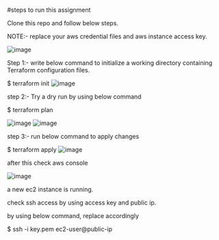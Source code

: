 #steps to run this assignment

Clone this repo and follow below steps.

NOTE:- replace your aws credential files and aws instance access key.


![image](https://user-images.githubusercontent.com/61050480/117343249-b98ed980-aec1-11eb-9c11-0b6d29815700.png)

Step 1:-
write below command to initialize a working directory containing Terraform configuration files.

$ terraform init
![image](https://user-images.githubusercontent.com/61050480/117343613-17232600-aec2-11eb-8bae-89a780dd505f.png)


step 2:- 
Try a dry run by using below command


$  terraform plan

![image](https://user-images.githubusercontent.com/61050480/117343887-68331a00-aec2-11eb-9e02-c6ac2317d8fb.png)
![image](https://user-images.githubusercontent.com/61050480/117344093-a92b2e80-aec2-11eb-8c6e-505c713c984a.png)


step 3:-
run below command to apply changes

$ terraform apply
![image](https://user-images.githubusercontent.com/61050480/117344360-eee7f700-aec2-11eb-8571-321ddeae77b2.png)
 
 
 
 after this check aws console
 
 
 ![image](https://user-images.githubusercontent.com/61050480/117344514-14750080-aec3-11eb-95d4-8caed577e305.png)


a new ec2 instance is running.

check ssh access by using access key and public ip.

by using below command, replace accordingly

$  ssh -i key.pem  ec2-user@public-ip
